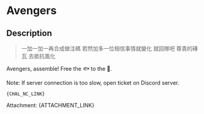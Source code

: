 Avengers
===

## Description

> 一加一加一再合成做注碼 
> 若然加多一位相信事情就變化 
> 就回隊吧 尊貴的磚瓦 
> 去抵抗風化 

Avengers, assemble! Free the 🐟 to the 🌊.

Note: If server connection is too slow, open ticket on Discord server.

```
{CHAL_NC_LINK}
```

Attachment: {ATTACHMENT_LINK}
